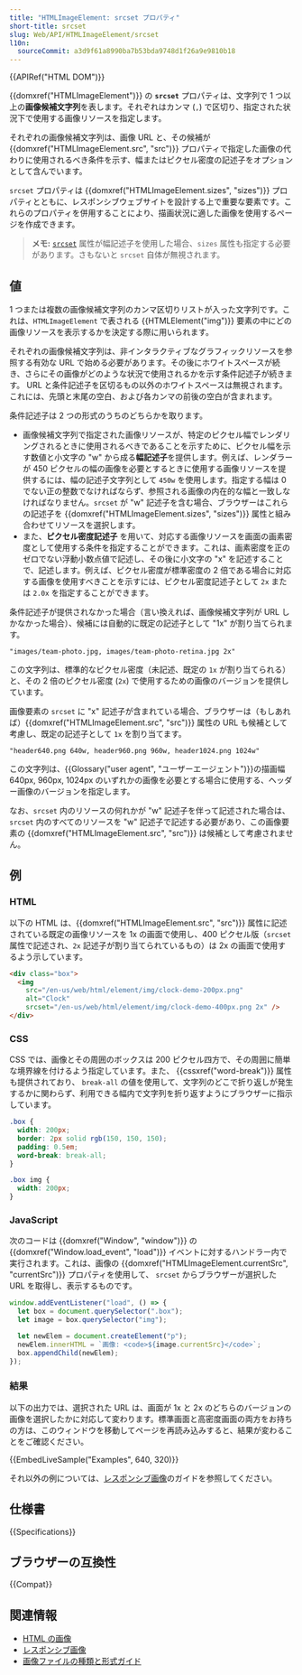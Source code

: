 ```yaml
---
title: "HTMLImageElement: srcset プロパティ"
short-title: srcset
slug: Web/API/HTMLImageElement/srcset
l10n:
  sourceCommit: a3d9f61a8990ba7b53bda9748d1f26a9e9810b18
---
```


{{APIRef("HTML DOM")}}

{{domxref("HTMLImageElement")}} の **`srcset`** プロパティは、文字列で 1 つ以上の**画像候補文字列**を表します。それぞれはカンマ (`,`) で区切り、指定された状況下で使用する画像リソースを指定します。

それぞれの画像候補文字列は、画像 URL と、その候補が {{domxref("HTMLImageElement.src", "src")}} プロパティで指定した画像の代わりに使用されるべき条件を示す、幅またはピクセル密度の記述子をオプションとして含んでいます。

`srcset` プロパティは {{domxref("HTMLImageElement.sizes", "sizes")}} プロパティとともに、レスポンシブウェブサイトを設計する上で重要な要素です。これらのプロパティを併用することにより、描画状況に適した画像を使用するページを作成できます。

> **メモ:** [`srcset`](/ja/docs/Web/HTML/Element/img#srcset) 属性が幅記述子を使用した場合、`sizes` 属性も指定する必要があります。さもないと `srcset` 自体が無視されます。

## 値

1 つまたは複数の画像候補文字列のカンマ区切りリストが入った文字列です。これは、`HTMLImageElement` で表される {{HTMLElement("img")}} 要素の中にどの画像リソースを表示するかを決定する際に用いられます。

それぞれの画像候補文字列は、非インタラクティブなグラフィックリソースを参照する有効な URL で始める必要があります。その後にホワイトスペースが続き、さらにその画像がどのような状況で使用されるかを示す条件記述子が続きます。 URL と条件記述子を区切るもの以外のホワイトスペースは無視されます。これには、先頭と末尾の空白、および各カンマの前後の空白が含まれます。

条件記述子は 2 つの形式のうちのどちらかを取ります。

- 画像候補文字列で指定された画像リソースが、特定のピクセル幅でレンダリングされるときに使用されるべきであることを示すために、ピクセル幅を示す数値と小文字の "w" から成る**幅記述子**を提供します。例えば、レンダラーが 450 ピクセルの幅の画像を必要とするときに使用する画像リソースを提供するには、幅の記述子文字列として `450w` を使用します。指定する幅は 0 でない正の整数でなければならず、参照される画像の内在的な幅と一致しなければなりません。`srcset` が "w" 記述子を含む場合、ブラウザーはこれらの記述子を {{domxref("HTMLImageElement.sizes", "sizes")}} 属性と組み合わせてリソースを選択します。
- また、**ピクセル密度記述子** を用いて、対応する画像リソースを画面の画素密度として使用する条件を指定することができます。これは、画素密度を正のゼロでない浮動小数点値で記述し、その後に小文字の "x" を記述することで、記述します。例えば、ピクセル密度が標準密度の 2 倍である場合に対応する画像を使用すべきことを示すには、ピクセル密度記述子として `2x` または `2.0x` を指定することができます。

条件記述子が提供されなかった場合（言い換えれば、画像候補文字列が URL しかなかった場合）、候補には自動的に既定の記述子として "1x" が割り当てられます。

```plain
"images/team-photo.jpg, images/team-photo-retina.jpg 2x"
```

この文字列は、標準的なピクセル密度（未記述、既定の `1x` が割り当てられる）と、その 2 倍のピクセル密度 (`2x`) で使用するための画像のバージョンを提供しています。

画像要素の `srcset` に "x" 記述子が含まれている場合、ブラウザーは（もしあれば）{{domxref("HTMLImageElement.src", "src")}} 属性の URL も候補として考慮し、既定の記述子として `1x` を割り当てます。

```plain
"header640.png 640w, header960.png 960w, header1024.png 1024w"
```

この文字列は、{{Glossary("user agent", "ユーザーエージェント")}}の描画幅 640px, 960px, 1024px のいずれかの画像を必要とする場合に使用する、ヘッダー画像のバージョンを指定します。

なお、`srcset` 内のリソースの何れかが "w" 記述子を伴って記述された場合は、`srcset` 内のすべてのリソースを "w" 記述子で記述する必要があり、この画像要素の {{domxref("HTMLImageElement.src", "src")}} は候補として考慮されません。

## 例

### HTML

以下の HTML は、{{domxref("HTMLImageElement.src", "src")}} 属性に記述されている既定の画像リソースを 1x の画面で使用し、400 ピクセル版（`srcset` 属性で記述され、`2x` 記述子が割り当てられているもの）は 2x の画面で使用するよう示しています。

```html
<div class="box">
  <img
    src="/en-us/web/html/element/img/clock-demo-200px.png"
    alt="Clock"
    srcset="/en-us/web/html/element/img/clock-demo-400px.png 2x" />
</div>
```

### CSS

CSS では、画像とその周囲のボックスは 200 ピクセル四方で、その周囲に簡単な境界線を付けるよう指定しています。また、 {{cssxref("word-break")}} 属性も提供されており、 `break-all` の値を使用して、文字列のどこで折り返しが発生するかに関わらず、利用できる幅内で文字列を折り返すようにブラウザーに指示しています。

```css
.box {
  width: 200px;
  border: 2px solid rgb(150, 150, 150);
  padding: 0.5em;
  word-break: break-all;
}

.box img {
  width: 200px;
}
```

### JavaScript

次のコードは {{domxref("Window", "window")}} の {{domxref("Window.load_event", "load")}} イベントに対するハンドラー内で実行されます。これは、画像の {{domxref("HTMLImageElement.currentSrc", "currentSrc")}} プロパティを使用して、 `srcset` からブラウザーが選択した URL を取得し、表示するものです。

```js
window.addEventListener("load", () => {
  let box = document.querySelector(".box");
  let image = box.querySelector("img");

  let newElem = document.createElement("p");
  newElem.innerHTML = `画像: <code>${image.currentSrc}</code>`;
  box.appendChild(newElem);
});
```

### 結果

以下の出力では、選択された URL は、画面が 1x と 2x のどちらのバージョンの画像を選択したかに対応して変わります。標準画面と高密度画面の両方をお持ちの方は、このウィンドウを移動してページを再読み込みすると、結果が変わることをご確認ください。

{{EmbedLiveSample("Examples", 640, 320)}}

それ以外の例については、[レスポンシブ画像](/ja/docs/Learn/HTML/Multimedia_and_embedding/Responsive_images)のガイドを参照してください。

## 仕様書

{{Specifications}}

## ブラウザーの互換性

{{Compat}}

## 関連情報

- [HTML の画像](/ja/docs/Learn/HTML/Multimedia_and_embedding/Images_in_HTML)
- [レスポンシブ画像](/ja/docs/Learn/HTML/Multimedia_and_embedding/Responsive_images)
- [画像ファイルの種類と形式ガイド](/ja/docs/Web/Media/Formats/Image_types)
